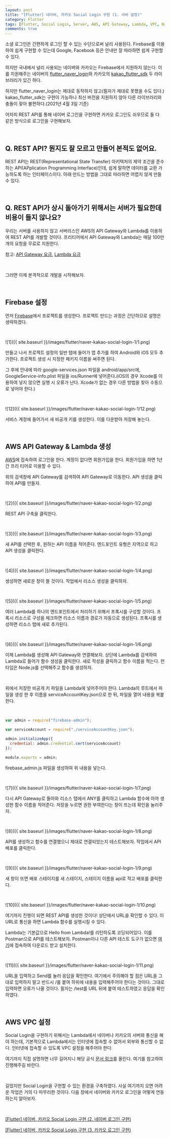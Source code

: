 ```yaml
---
layout: post
title: "[Flutter] 네이버, 카카오 Social Login 구현 (1. 서버 설정)"
category: Flutter
tags: [Flutter, Social Login, Server, AWS, API Gateway, Lambda, VPC, Naver, Kakao]
comments: true
---
```


소셜 로그인은 간편하게 로그인 할 수 있는 수단으로써 널리 사용된다. Firebase를 이용하여 쉽게 구현할 수 있는데 Google, Facebook 등은 안내만 잘 따라하면 쉽게 구현할 수 있다.

하지만 국내에서 널리 사용되는 네이버와 카카오는 Firebase에서 지원하지 않는다. 이를 지원해주는 네이버의 [flutter_naver_login](https://pub.dev/packages/flutter_naver_login)와 카카오의 [kakao_flutter_sdk](https://pub.dev/packages/kakao_flutter_sdk) 두 라이브러리가 있긴 하다.

하지만 flutter_naver_login는 제대로 동작하지 않고(필자가 제대로 못했을 수도 있다.) kakao_flutter_sdk는 구현이 가능하나 최신 버전을 지원하지 않아 다른 라이브러리와 충돌이 잦아 불편하다.(2021년 4월 3일 기준)

어차피 REST API를 통해 네이버 로그인을 구현하면 카카오 로그인도 쉬우므로 둘 다 같은 방식으로 로그인을 구현해보자.

<br />

## Q. REST API? 뭔지도 잘 모르고 만들어 본적도 없어요.

REST API는 REST(Representational State Transfer) 아키텍처의 제약 조건을 준수하는 API(APplication Programming Interface)인데, 쉽게 말하면 데이터를 교환 가능하도록 하는 인터페이스이다. 아래 만드는 방법을 그대로 따라하면 어렵지 않게 만들 수 있다.

<br />

## Q. REST API가 상시 돌아가기 위해서는 서버가 필요한데 비용이 들지 않나요?

우리는 서버를 사용하지 않고 서버리스인 AWS의 API Gateway와 Lambda를 이용하여 REST API를 개발할 것이다.
프리티어에서 API Gateway와 Lambda는 매달 100만개의 요청을 무료로 지원한다.

참고: [API Gateway 요금](https://aws.amazon.com/ko/api-gateway/pricing/), [Lambda 요금](https://aws.amazon.com/ko/lambda/pricing/)

<br />

그러면 이제 본격적으로 개발을 시작해보자.

<br />

## Firebase 설정

먼저 [Firebase](https://console.firebase.google.com/u/0/?hl=ko)에서 프로젝트를 생성한다. 프로젝트 만드는 과정은 간단하므로 설명은 생략하겠다. 

<br />

![1]({{ site.baseurl }}/images/flutter/naver-kakao-social-login-1/1.png)

만들고 나서 프로젝트 설정의 일반 탭에 들어가 앱 추가를 하여 Android와 iOS 모두 추가한다. 프로젝트 생성 시 지정한 패키지 이름을 써주면 된다.

그 후에 안내에 따라 google-services.json 파일을 android/app/src에, GoogleService-info.plist 파일을 ios/Runner에 넣어준다.(iOS의 경우 Xcode를 이용하여 넣지 않으면 실행 시 오류가 난다. Xcode가 없는 경우 다른 방법을 찾아 수동으로 넣어야 한다.)

<br />

![12]({{ site.baseurl }}/images/flutter/naver-kakao-social-login-1/12.png)

서비스 계정에 들어가서 새 비공개 키를 생성한다. 이를 다운받아 저장해 놓는다.

<br />

## AWS API Gateway & Lambda 생성

[AWS](https://ap-northeast-2.console.aws.amazon.com/console/home?region=ap-northeast-2)에 접속하여 로그인을 한다. 계정이 없다면 회원가입을 한다. 회원가입을 하면 1년간 프리 티어로 이용할 수 있다.

위의 검색창에 API Gateway를 검색하여 API Gateway로 이동한다. API 생성을 클릭하여 API를 만들자.

<br />

![2]({{ site.baseurl }}/images/flutter/naver-kakao-social-login-1/2.png)

REST API 구축을 클릭한다.

<br />

![3]({{ site.baseurl }}/images/flutter/naver-kakao-social-login-1/3.png)

새 API를 선택한 후, 원하는 API 이름을 적어준다. 엔드포인트 유형은 지역으로 하고 API 생성을 클릭한다.

<br />

![4]({{ site.baseurl }}/images/flutter/naver-kakao-social-login-1/4.png)

생성하면 새로운 창이 뜰 것이다. 작업에서 리소스 생성을 클릭하자.

<br />

![5]({{ site.baseurl }}/images/flutter/naver-kakao-social-login-1/5.png)

여러 Lambda를 하나의 엔드포인트에서 처리하기 위해서 프록시를 구성할 것이다. 프록시 리소스로 구성을 체크하면 리소스 이름과 경로가 자동으로 생성된다. 프록시를 생성하면 리소스 탭에 새로 추가된다.

<br />

![6]({{ site.baseurl }}/images/flutter/naver-kakao-social-login-1/6.png)

이제 Lambda를 생성해 API Gateway와 연결해보자. 상단에 Lambda를 검색하여 Lambda로 들어가 함수 생성을 클릭한다. 새로 작성을 클릭하고 함수 이름을 적는다. 런타임은 Node.js를 선택해주고 함수를 생성하자.

<br />

위에서 저장한 비공개 키 파일을 Lambda에 넣어주어야 한다. Lambda의 루트에서 파일을 생성 한 후 이름을 serviceAccountKey.json으로 한 뒤, 파일을 열어 내용을 복붙한다.

<br />

```js
var admin = require("firebase-admin");

var serviceAccount = require("./serviceAccountKey.json");

admin.initializeApp({
  credential: admin.credential.cert(serviceAccount)
});

module.exports = admin;
```

firebase_admin.js 파일을 생성하여 위 내용을 넣는다.

<br />

![7]({{ site.baseurl }}/images/flutter/naver-kakao-social-login-1/7.png)

다시 API Gateway로 돌아와 리소스 탭에서 ANY를 클릭하고 Lambda 함수에 아까 생성한 함수 이름을 적어준다. 저장을 누르면 권한 부여한다는 창이 뜨는데 확인을 눌러주자.

<br />

![8]({{ site.baseurl }}/images/flutter/naver-kakao-social-login-1/8.png)

API를 생성하고 함수를 연결했으니 제대로 연결되었는지 테스트해보자. 작업에서 API 배포를 클릭한다.

<br />

![9]({{ site.baseurl }}/images/flutter/naver-kakao-social-login-1/9.png)

새 창이 뜨면 배포 스테이지를 새 스테이지, 스테이지 이름을 api로 적고 배포를 클릭한다.

<br />

![10]({{ site.baseurl }}/images/flutter/naver-kakao-social-login-1/10.png)

여기까지 진행이 되면 REST API를 생성한 것이다! 상단에서 URL을 확인할 수 있다. 이 URL로 통신을 하면 Lambda 함수를 실행시킬 수 있다.

Lambda는 기본값으로 Hello from Lambda!를 리턴하도록 코딩되어있다. 이를 Postman으로 API를 테스트해보자. Postman이나 다른 API 테스트 도구가 없으면 [여기](https://www.postman.com/downloads/)에 접속하여 다운로드 받고 설치한다.

<br />

![11]({{ site.baseurl }}/images/flutter/naver-kakao-social-login-1/11.png)

URL을 입력하고 Send를 눌러 응답을 확인한다. 여기에서 주의해야 할 점은 URL을 그대로 입력하지 말고 반드시 /를 붙여 하위에 내용을 입력해주어야 한다는 것이다. 그대로 입력하면 오류가 나올 것이다. 필자는 /test를 URL 뒤에 붙여 테스트하였고 응답을 확인하였다.

<br />

## AWS VPC 설정

Social Login을 구현하기 위해서는 Lambda에서 네이버나 카카오의 서버와 통신을 해야 하는데, 기본적으로 Lambda에서는 인터넷에 접속할 수 없어서 외부와 통신할 수 없다. 인터넷에 접속할 수 있도록 VPC 설정을 해주어야 한다.

여기까지 직접 설명하면 너무 길어지니 해당 공식 [문서 링크](https://aws.amazon.com/ko/premiumsupport/knowledge-center/internet-access-lambda-function/)를 올린다. 여기를 참고하여 진행해주길 바란다.

<br />

길었지만 Social Login을 구현할 수 있는 환경을 구축하였다. 사실 여기까지 오면 어려운 작업은 거의 다 마무리한 것이다. 다음 장에서 네이버와 카카오 로그인을 어떻게 연동하는지 알아보자.

<br />

[[Flutter] 네이버, 카카오 Social Login 구현 (2. 네이버 로그인 구현)](https://shwjdqls.github.io/flutter-naver-kakao-social-login-2)

[[Flutter] 네이버, 카카오 Social Login 구현 (3. 카카오 로그인 구현)](https://shwjdqls.github.io/flutter-naver-kakao-social-login-3)

<br />